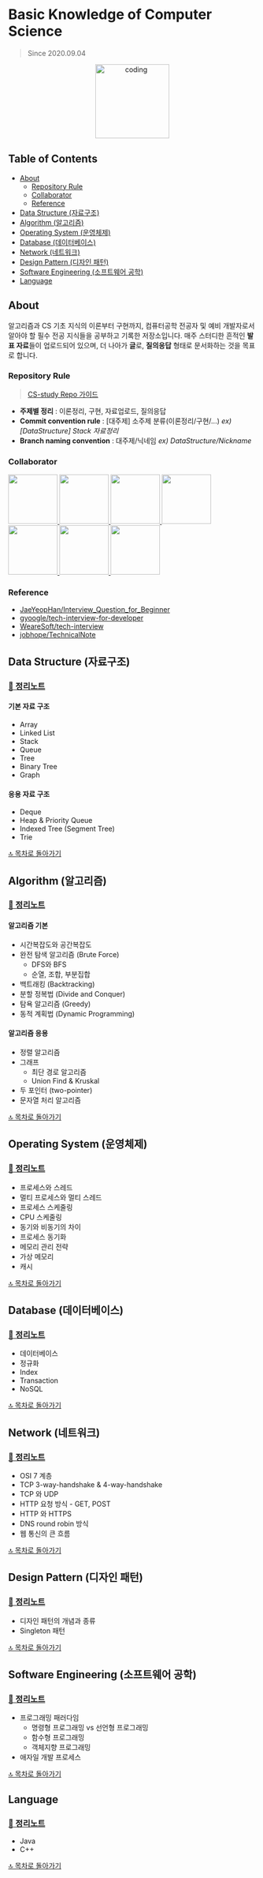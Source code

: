 # Basic Knowledge of Computer Science

> Since 2020.09.04

<p align="center">
  <img src="https://user-images.githubusercontent.com/22045163/111120575-d9370f00-85ae-11eb-8fa3-54f47ed3caa3.png" alt="coding" width="150px" />
</p>

## Table of Contents

- [About](#about)
  - [Repository Rule](#repository-rule)
  - [Collaborator](#collaborator)
  - [Reference](#reference)
- [Data Structure (자료구조)](#data-structure-자료구조)
- [Algorithm (알고리즘)](#algorithm-알고리즘)
- [Operating System (운영체제)](#operating-system-운영체제)
- [Database (데이터베이스)](#database-데이터베이스)
- [Network (네트워크)](#network-네트워크)
- [Design Pattern (디자인 패턴)](#design-pattern-디자인-패턴)
- [Software Engineering (소프트웨어 공학)](#software-engineering-소프트웨어-공학)
- [Language](#language)

## About

알고리즘과 CS 기초 지식의 이론부터 구현까지, 컴퓨터공학 전공자 및 예비 개발자로서 알아야 할 필수 전공 지식들을 공부하고 기록한 저장소입니다. 매주 스터디한 흔적인 **발표 자료**들이 업로드되어 있으며, 더 나아가 **글**로, **질의응답** 형태로 문서화하는 것을 목표로 합니다.

### Repository Rule

> [CS-study Repo 가이드](https://www.notion.so/CS-study-Repo-3428a7e4213345ffa08362c7abea8528)

- **주제별 정리** : 이론정리, 구현, 자료업로드, 질의응답
- **Commit convention rule** : [대주제] 소주제 분류(이론정리/구현/...) _ex) [DataStructure] Stack 자료정리_
- **Branch naming convention** : 대주제/닉네임 _ex) DataStructure/Nickname_

### Collaborator

<p>
<a href="https://github.com/KimKwon">
  <img src="https://github.com/KimKwon.png" width="100">
</a>
<a href="https://github.com/Seogeurim">
  <img src="https://github.com/Seogeurim.png" width="100">
</a>
<a href="https://github.com/yoongoing">
  <img src="https://github.com/yoongoing.png" width="100">
</a>
<a href="https://github.com/3people">
  <img src="https://github.com/3people.png" width="100">
</a>
<a href="https://github.com/wntjq68">
  <img src="https://github.com/wntjq68.png" width="100">
</a>
<a href="https://github.com/Hee-Jae">
  <img src="https://github.com/Hee-Jae.png" width="100">
</a>
<a href="https://github.com/ggjae">
  <img src="https://github.com/ggjae.png" width="100">
</a>
</p>

### Reference

- [JaeYeopHan/Interview_Question_for_Beginner](https://github.com/JaeYeopHan/Interview_Question_for_Beginner)
- [gyoogle/tech-interview-for-developer](https://github.com/gyoogle/tech-interview-for-developer)
- [WeareSoft/tech-interview](https://github.com/WeareSoft/tech-interview)
- [jobhope/TechnicalNote](https://github.com/jobhope/TechnicalNote)

## Data Structure (자료구조)

### [📖 정리노트](./contents/data-structure)

#### 기본 자료 구조

- Array
- Linked List
- Stack
- Queue
- Tree
- Binary Tree
- Graph

#### 응용 자료 구조

- Deque
- Heap & Priority Queue
- Indexed Tree (Segment Tree)
- Trie

[🔝 목차로 돌아가기](#table-of-contents)

## Algorithm (알고리즘)

### [📖 정리노트](./contents/algorithm)

#### 알고리즘 기본

- 시간복잡도와 공간복잡도
- 완전 탐색 알고리즘 (Brute Force)
  - DFS와 BFS
  - 순열, 조합, 부분집합
- 백트래킹 (Backtracking)
- 분할 정복법 (Divide and Conquer)
- 탐욕 알고리즘 (Greedy)
- 동적 계획법 (Dynamic Programming)

#### 알고리즘 응용

- 정렬 알고리즘
- 그래프
  - 최단 경로 알고리즘
  - Union Find & Kruskal
- 두 포인터 (two-pointer)
- 문자열 처리 알고리즘

[🔝 목차로 돌아가기](#table-of-contents)

## Operating System (운영체제)

### [📖 정리노트](./contents/operating-system)

- 프로세스와 스레드
- 멀티 프로세스와 멀티 스레드
- 프로세스 스케줄링
- CPU 스케줄링
- 동기와 비동기의 차이
- 프로세스 동기화
- 메모리 관리 전략
- 가상 메모리
- 캐시

[🔝 목차로 돌아가기](#table-of-contents)

## Database (데이터베이스)

### [📖 정리노트](./contents/database)

- 데이터베이스
- 정규화
- Index
- Transaction
- NoSQL

[🔝 목차로 돌아가기](#table-of-contents)

## Network (네트워크)

### [📖 정리노트](./contents/network)

- OSI 7 계층
- TCP 3-way-handshake & 4-way-handshake
- TCP 와 UDP
- HTTP 요청 방식 - GET, POST
- HTTP 와 HTTPS
- DNS round robin 방식
- 웹 통신의 큰 흐름

[🔝 목차로 돌아가기](#table-of-contents)

## Design Pattern (디자인 패턴)

### [📖 정리노트](./contents/design-pattern)

- 디자인 패턴의 개념과 종류
- Singleton 패턴

[🔝 목차로 돌아가기](#table-of-contents)

## Software Engineering (소프트웨어 공학)

### [📖 정리노트](./contents/software-engineering)

- 프로그래밍 패러다임
  - 명령형 프로그래밍 vs 선언형 프로그래밍
  - 함수형 프로그래밍
  - 객체지향 프로그래밍
- 애자일 개발 프로세스

[🔝 목차로 돌아가기](#table-of-contents)

## Language

### [📖 정리노트](./contents/language)

- Java
- C++

[🔝 목차로 돌아가기](#table-of-contents)
